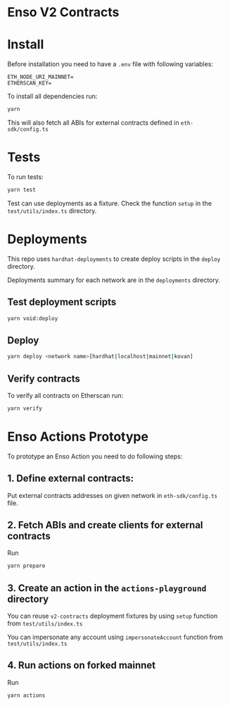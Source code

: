 # Enso V2 Contracts

# Install
Before installation you need to have a `.env` file with following variables:
```
ETH_NODE_URI_MAINNET=
ETHERSCAN_KEY=
```

To install all dependencies run:
```bash
yarn
```

This will also fetch all ABIs for external contracts defined in `eth-sdk/config.ts`

# Tests
To run tests:
```bash
yarn test
```

Test can use deployments as a fixture. Check the function `setup` in the `test/utils/index.ts` directory.

# Deployments
This repo uses `hardhat-deployments` to create deploy scripts in the `deploy` directory. 

Deployments summary for each network are in the `deployments` directory.

## Test deployment scripts
```bash
yarn void:deploy
```

## Deploy 
```bash
yarn deploy <network name>[hardhat|localhost|mainnet|kovan]
```

## Verify contracts 
To verify all contracts on Etherscan run:
```bash
yarn verify
```

# Enso Actions Prototype

To prototype an Enso Action you need to do following steps: 

## 1. Define external contracts:
Put external contracts addresses on given network in `eth-sdk/config.ts` file.

## 2. Fetch ABIs and create clients for external contracts
Run
```bash
yarn prepare
```

## 3. Create an action in the `actions-playground` directory

You can reuse `v2-contracts` deployment fixtures by using `setup` function from `test/utils/index.ts`

You can impersonate any account using `impersonateAccount` function from `test/utils/index.ts`

## 4. Run actions on forked mainnet
Run
```bash
yarn actions
```